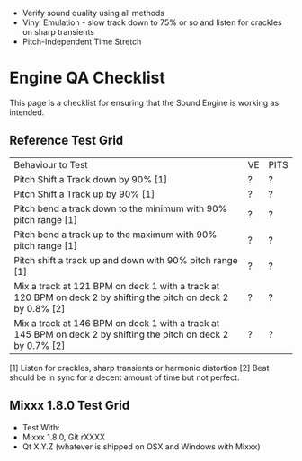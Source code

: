   - Verify sound quality using all methods
  - Vinyl Emulation - slow track down to 75% or so and listen for
    crackles on sharp transients
  - Pitch-Independent Time Stretch

# Engine QA Checklist

This page is a checklist for ensuring that the Sound Engine is working
as intended.

## Reference Test Grid

|                                                                                                                  |    |      |
| ---------------------------------------------------------------------------------------------------------------- | -- | ---- |
| Behaviour to Test                                                                                                | VE | PITS |
| Pitch Shift a Track down by 90% \[1\]                                                                            | ?  | ?    |
| Pitch Shift a Track up by 90% \[1\]                                                                              | ?  | ?    |
| Pitch bend a track down to the minimum with 90% pitch range \[1\]                                                | ?  | ?    |
| Pitch bend a track up to the maximum with 90% pitch range \[1\]                                                  | ?  | ?    |
| Pitch shift a track up and down with 90% pitch range \[1\]                                                       | ?  | ?    |
| Mix a track at 121 BPM on deck 1 with a track at 120 BPM on deck 2 by shifting the pitch on deck 2 by 0.8% \[2\] | ?  | ?    |
| Mix a track at 146 BPM on deck 1 with a track at 145 BPM on deck 2 by shifting the pitch on deck 2 by 0.7% \[2\] | ?  | ?    |

\[1\] Listen for crackles, sharp transients or harmonic distortion \[2\]
Beat should be in sync for a decent amount of time but not perfect.

## Mixxx 1.8.0 Test Grid

  - Test With: 
  - Mixxx 1.8.0, Git rXXXX
  - Qt X.Y.Z (whatever is shipped on OSX and Windows with Mixxx)
